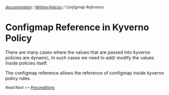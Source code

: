<small>*[documentation](/README.md#documentation) / [Writing Policies](/documentation/writing-policies.md) / Configmap Reference*</small>

# Configmap Reference in Kyverno Policy

There are many cases where the values that are passed into kyverno policies are dynamic, In such cases we need to add/ modify the values inside policies itself.

The configmap reference allows the reference of configmap inside kyverno policy rules.

<small>*Read Next >> [Preconditions](/documentation/writing-policies-preconditions.md)*</small>